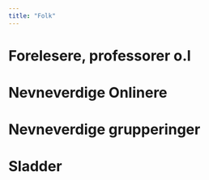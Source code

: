 ```yaml
---
title: "Folk"
---
```


# Forelesere, professorer o.l  

# Nevneverdige Onlinere  

# Nevneverdige grupperinger  
  
# Sladder  